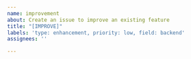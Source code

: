 ```yaml
---
name: improvement 
about: Create an issue to improve an existing feature
title: "[IMPROVE]"
labels: 'type: enhancement, priority: low, field: backend'
assignees: ''

---
```

